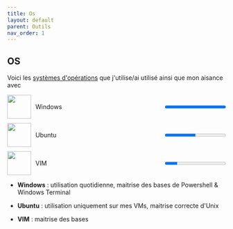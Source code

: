 ```yaml
---
title: Os
layout: default
parent: Outils
nav_order: 1
---
```


## OS

Voici les [systèmes d'opérations](https://en.wikipedia.org/wiki/Operating_system) que j'utilise/ai utilisé ainsi que mon aisance avec

<div style="display:flex;align-items:center;margin-bottom:10px;">
  <img src="https://www.svgrepo.com/show/382713/windows-applications.svg" width="55" height="55" style="margin-right:10px;">
  <span style="flex:1;">Windows</span>
  <progress value="100" max="100"></progress>
</div>

<div style="display:flex;align-items:center;margin-bottom:10px;">
  <img src="https://www.svgrepo.com/show/452122/ubuntu.svg" width="55" height="55" style="margin-right:10px;">
  <span style="flex:1;">Ubuntu</span>
  <progress value="50" max="100"></progress>
</div>

<div style="display:flex;align-items:center;margin-bottom:10px;">
  <img src="https://www.svgrepo.com/show/354516/vim.svg" width="55" height="55" style="margin-right:10px;">
  <span style="flex:1;">VIM</span>
  <progress value="20" max="100"></progress>
</div>

- **Windows** : utilisation quotidienne, maitrise des bases de Powershell & Windows Terminal

- **Ubuntu** : utilisation uniquement sur mes VMs, maitrise correcte d'Unix

- **VIM** : maitrise des bases
